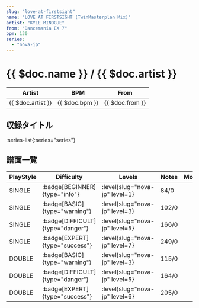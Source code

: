 ```yaml
---
slug: "love-at-firstsight"
name: "LOVE AT FIRSTSIGHT (TwinMasterplan Mix)"
artist: "KYLE MINOGUE"
from: "Dancemania EX 7"
bpm: 130
series:
  - "nova-jp"
---
```


# {{ $doc.name }} / {{ $doc.artist }}

|Artist|BPM|From|
|------|---|----|
|{{ $doc.artist }}|{{ $doc.bpm }}|{{ $doc.from }}|

## 収録タイトル

:series-list{:series="series"}

## 譜面一覧

|PlayStyle|Difficulty|Levels|Notes|Movie|
|---------|----------|------|-----|-----|
|SINGLE| :badge[BEGINNER]{type="info"}|<div class="field is-grouped is-grouped-multiline"> :level{slug="nova-jp" level=1}</div>|84/0||
|SINGLE| :badge[BASIC]{type="warning"}|<div class="field is-grouped is-grouped-multiline"> :level{slug="nova-jp" level=3}</div>|102/0||
|SINGLE| :badge[DIFFICULT]{type="danger"}|<div class="field is-grouped is-grouped-multiline"> :level{slug="nova-jp" level=5}</div>|166/0||
|SINGLE| :badge[EXPERT]{type="success"}|<div class="field is-grouped is-grouped-multiline"> :level{slug="nova-jp" level=7}</div>|249/0||
|DOUBLE| :badge[BASIC]{type="warning"}|<div class="field is-grouped is-grouped-multiline"> :level{slug="nova-jp" level=3}</div>|115/0||
|DOUBLE| :badge[DIFFICULT]{type="danger"}|<div class="field is-grouped is-grouped-multiline"> :level{slug="nova-jp" level=5}</div>|164/0||
|DOUBLE| :badge[EXPERT]{type="success"}|<div class="field is-grouped is-grouped-multiline"> :level{slug="nova-jp" level=6}</div>|205/0||
